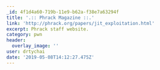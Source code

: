```yaml
---
_id: 4f1d4a60-719b-11e9-b62a-f38e7a63294f
title: '.:: Phrack Magazine ::.'
link: 'http://phrack.org/papers/jit_exploitation.html'
excerpt: Phrack staff website.
category: pwn
header:
  overlay_image: ''
user: drtychai
date: '2019-05-08T14:12:27.475Z'
---
```


